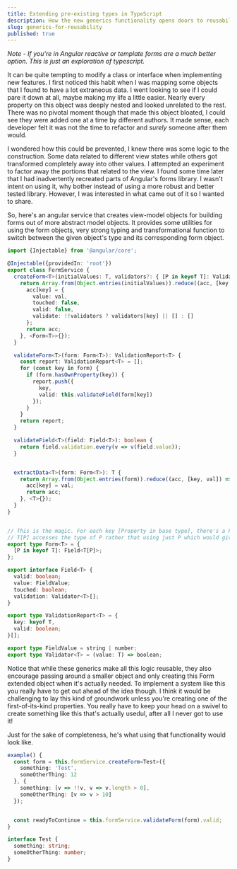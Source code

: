```yaml
---
title: Extending pre-existing types in TypeScript
description: How the new generics functionality opens doors to reusability
slug: generics-for-reusability
published: true
---
```


_Note - If you're in Angular reactive or template forms are a much better option. This is just an exploration of typescript._

It can be quite tempting to modify a class or interface when implementing new features. I first noticed this habit when I was mapping some objects that I found to have a lot extraneous data. I went looking to see if I could pare it down at all, maybe making my life a little easier. Nearly every property on this object was deeply nested and looked unrelated to the rest. There was no pivotal moment though that made this object bloated, I could see they were added one at a time by different authors. It made sense, each developer felt it was not the time to refactor and _surely_ someone after them would.

I wondered how this could be prevented, I knew there was some logic to the construction. Some data related to different view states while others got transformed completely away into other values. I attempted an experiment to factor away the portions that related to the view. I found some time later that I had inadvertently recreated parts of Angular's forms library. I wasn't intent on using it, why bother instead of using a more robust and better tested library. However, I was interested in what came out of it so I wanted to share.

So, here's an angular service that creates view-model objects for building forms out of more abstract model objects. It provides some utilities for using the form objects, very strong typing and transformational function to switch between the given object's type and its corresponding form object.


```typescript
import {Injectable} from '@angular/core';

@Injectable({providedIn: 'root'})
export class FormService {
  createForm<T>(initialValues: T, validators?: { [P in keyof T]: Validator<T[P]>[]}): Form<T> {
    return Array.from(Object.entries(initialValues)).reduce((acc, [key, val]) => {
      acc[key] = {
        value: val,
        touched: false,
        valid: false,
        validate: !!validators ? validators[key] || [] : []
      };
      return acc;
    }, <Form<T>>{});
  }

  validateForm<T>(form: Form<T>): ValidationReport<T> {
    const report: ValidationReport<T> = [];
    for (const key in form) {
      if (form.hasOwnProperty(key)) {
        report.push({
          key,
          valid: this.validateField(form[key])
        });
      }
    }
    return report;
  }

  validateField<T>(field: Field<T>): boolean {
    return field.validation.every(v => v(field.value));
  }


  extractData<T>(form: Form<T>): T {
    return Array.from(Object.entries(form)).reduce((acc, [key, val]) => {
      acc[key] = val;
      return acc;
    }, <T>{});
  }
}


// This is the magic. For each key [Property in base type], there's a Field of the type of the property in the base type.
// T[P] accesses the type of P rather that using just P which would give its key instead
export type Form<T> = {
  [P in keyof T]: Field<T[P]>;
};

export interface Field<T> {
  valid: boolean;
  value: FieldValue;
  touched: boolean;
  validation: Validator<T>[];
}

export type ValidationReport<T> = {
  key: keyof T,
  valid: boolean;
}[];

export type FieldValue = string | number;
export type Validator<T> = (value: T) => boolean;
```

Notice that while these generics make all this logic reusable, they also encourage passing around a smaller object and only creating this Form extended object when it's actually needed. To implement a system like this you really have to get out ahead of the idea though. I think it would be challenging to lay this kind of groundwork unless you're creating one of the first-of-its-kind properties. You really have to keep your head on a swivel to create something like this that's actually usedul, after all I never got to use it!

Just for the sake of completeness, he's what using that functionality would look like.

```typescript
example() {
  const form = this.formService.createForm<Test>({
    something: 'Test',
    someOtherThing: 12
  }, {
    something: [v => !!v, v => v.length > 0],
    someOtherThing: [v => v > 10]
  });


  const readyToContinue = this.formService.validateForm(form).valid;
}

interface Test {
  something: string;
  someOtherThing: number;
}
```
